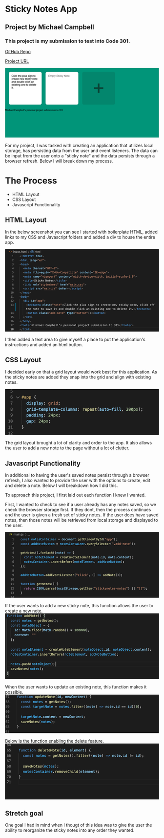 # Sticky Notes App
## Project by Michael Campbell
### This project is my submission to test into Code 301.



[GitHub Repo](https://github.com/MichaelCampbell-on3001/stickynotes)


[Project URL](https://michaelcampbell-on3001.github.io/stickynotes/)


![Sticky-Notes-App](Sticky-Notes-App.png)




For my project, I was tasked with creating an application that utilizes local storage, has persisting data from the user and event listeners. The data can be input from the user onto a "sticky note" and the data persists through a browser refresh. Below I will break down my process. 

# The Process

- HTML Layout
- CSS Layout
- Javascript Functionality

## HTML Layout

In the below screenshot you can see I started with boilerplate HTML, added links to my CSS and Javascript folders and added a div to house the entire app. 



![HTML-Layout](HTMLLayout.png
)

I then added a text area to give myself a place to put the application's instructions and added an html button.

## CSS Layout

I decided early on that a grid layout would work best for this application. As the sticky notes are added they snap into the grid and align with existing notes.

![Grid Layout](APP-CSS-Layout.png)

The grid layout brought a lot of clarity and order to the app. It also allows the user to add a new note to the page without a lot of clutter.

## Javascript Functionality

In additional to having the user's saved notes persist through a browser refresh, I also wanted to provide the user with the options to create, edit and delete a note. Below I will breakdown how I did this. 

To approach this project, I first laid out each function I knew I wanted. 

First, I wanted to check to see if a user already has any notes saved, so we check the browser storage first. If they dont, then the process continues and the user is given a fresh set of sticky notes. If the user does have saved notes, then those notes will be retrieved from local storage and displayed to the user. 

![Retrieves user data from local storage](get-notes-functionality.png)

If the user wants to add a new sticky note, this function allows the user to create a new note.
![adding new info and pushing it to local storage](add-note.png)

When the user wants to update an existing note, this function makes it possible. 
![User has the ability to update a sticky note](udpdatednote.png)

Below is the function enabling the delete feature.
![delete dunctionality](delete-function.png)


## Stretch goal

One goal I had in mind when I thougt of this idea was to give the user the ability to reorganize the sticky notes into any order they wanted.




